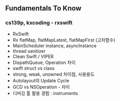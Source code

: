 ## Fundamentals To Know
### cs139p, kxcoding - rxswift

- RxSwift
- Rx flatMap, flatMapLatest, flatMapFirst (고차함수)
- MainScheduler instance, asyncInstance
- thread sanitizer
- Clean Swift / VIPER
- DispathQueue, Operation 차이 
- swift struct vs class
- strong, weak, unowned 차이점, 사용용도
- Autolayout의 Update Cycle
- GCD vs NSOperation - 차이
- 디버깅 툴 활용 경험
 : instruments
 
